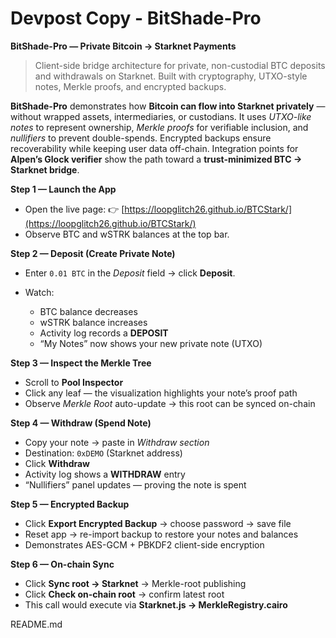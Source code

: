# Devpost Copy - BitShade-Pro

**BitShade-Pro — Private Bitcoin → Starknet Payments**

> Client-side bridge architecture for private, non-custodial BTC deposits and withdrawals on Starknet.
> Built with cryptography, UTXO-style notes, Merkle proofs, and encrypted backups.

**BitShade-Pro** demonstrates how **Bitcoin can flow into Starknet privately** — without wrapped assets, intermediaries, or custodians.
It uses *UTXO-like notes* to represent ownership, *Merkle proofs* for verifiable inclusion, and *nullifiers* to prevent double-spends.
Encrypted backups ensure recoverability while keeping user data off-chain.
Integration points for **Alpen’s Glock verifier** show the path toward a **trust-minimized BTC → Starknet bridge**.

**Step 1 — Launch the App**

* Open the live page: 👉 [https://loopglitch26.github.io/BTCStark/](https://loopglitch26.github.io/BTCStark/)
* Observe BTC and wSTRK balances at the top bar.

**Step 2 — Deposit (Create Private Note)**

* Enter `0.01 BTC` in the *Deposit* field → click **Deposit**.
* Watch:

  * BTC balance decreases
  * wSTRK balance increases
  * Activity log records a **DEPOSIT**
  * “My Notes” now shows your new private note (UTXO)

**Step 3 — Inspect the Merkle Tree**

* Scroll to **Pool Inspector**
* Click any leaf — the visualization highlights your note’s proof path
* Observe *Merkle Root* auto-update → this root can be synced on-chain

**Step 4 — Withdraw (Spend Note)**

* Copy your note → paste in *Withdraw section*
* Destination: `0xDEMO` (Starknet address)
* Click **Withdraw**
* Activity log shows a **WITHDRAW** entry
* “Nullifiers” panel updates — proving the note is spent

**Step 5 — Encrypted Backup**

* Click **Export Encrypted Backup** → choose password → save file
* Reset app → re-import backup to restore your notes and balances
* Demonstrates AES-GCM + PBKDF2 client-side encryption

**Step 6 — On-chain Sync**

* Click **Sync root → Starknet** → Merkle-root publishing
* Click **Check on-chain root** → confirm latest root
* This call would execute via **Starknet.js → MerkleRegistry.cairo**

README.md
